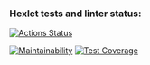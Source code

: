 ### Hexlet tests and linter status:
[![Actions Status](https://github.com/wpk02/frontend-project-46/workflows/hexlet-check/badge.svg)](https://github.com/wpk02/frontend-project-46/actions)

[![Maintainability](https://api.codeclimate.com/v1/badges/8ddf3bb2bc62539edfa2/maintainability)](https://codeclimate.com/github/wpk02/frontend-project-46/maintainability)
[![Test Coverage](https://api.codeclimate.com/v1/badges/8ddf3bb2bc62539edfa2/test_coverage)](https://codeclimate.com/github/wpk02/frontend-project-46/test_coverage)